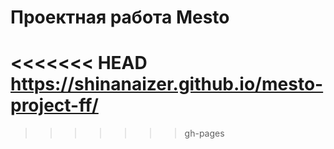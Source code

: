 # Проектная работа Mesto
<<<<<<< HEAD
https://shinanaizer.github.io/mesto-project-ff/
=======
>>>>>>> gh-pages

